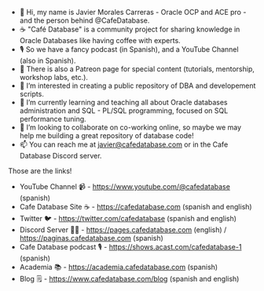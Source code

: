 - 👋 Hi, my name is Javier Morales Carreras - Oracle OCP and ACE pro - and the person behind @CafeDatabase. 
- ☕ "Café Database" is a community project for sharing knowledge in Oracle Databases like having coffee with experts. 
- 🎙  So we have a fancy podcast (in Spanish), and a YouTube Channel (also in Spanish). 
- 🫶 There is also a Patreon page for special content (tutorials, mentorship, workshop labs, etc.).
- 👀 I’m interested in creating a public repository of DBA and developement scripts.
- 🌱 I’m currently learning and teaching all about Oracle databases administration and SQL - PL/SQL programming, focused on SQL performance tuning.
- 💞️ I’m looking to collaborate on co-working online, so maybe we may help me building a great repository of database code! 
- 📫 You can reach me at javier@cafedatabase.com or in the Cafe Database Discord server.

Those are the links!

- YouTube Channel       📹 - https://www.youtube.com/@cafedatabase (spanish)
- Cafe Database Site    ☕ - https://cafedatabase.com  (spanish and english)
- Twitter               🐦 - https://twitter.com/cafedatabase  (spanish and english)
- Discord Server        🧑‍💻 - https://pages.cafedatabase.com (english)  /    https://paginas.cafedatabase.com (spanish)
- Cafe Database podcast 🎙️ - https://shows.acast.com/cafedatabase-1 (spanish)
- Academia              📚 - https://academia.cafedatabase.com   (spanish)
- Blog                  🗒️ - https://www.cafedatabase.com/blog (spanish and english)

<!---
CafeDatabase/CafeDatabase is a ✨ special ✨ repository because its `README.md` (this file) appears on your GitHub profile.
You can click the Preview link to take a look at your changes.
--->
